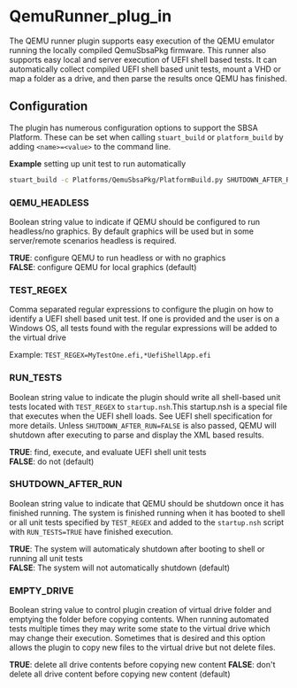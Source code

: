 # QemuRunner_plug_in

The QEMU runner plugin supports easy execution of the QEMU emulator running the locally compiled
QemuSbsaPkg firmware.  This runner also supports easy local and server execution of UEFI shell based tests.
It can automatically collect compiled UEFI shell based unit tests, mount a VHD or map a folder as a drive,
and then parse the results once QEMU has finished.

## Configuration

The plugin has numerous configuration options to support the SBSA Platform.  These can be set
when calling `stuart_build` or `platform_build` by adding `<name>=<value>` to the command line.

**Example** setting up unit test to run automatically

```bash
stuart_build -c Platforms/QemuSbsaPkg/PlatformBuild.py SHUTDOWN_AFTER_RUN=TRUE RUN_TESTS=TRUE
```

### QEMU_HEADLESS

Boolean string value to indicate if QEMU should be configured to run headless/no graphics.
By default graphics will be used but in some server/remote scenarios headless is required.

**TRUE**:   configure QEMU to run headless or with no graphics  
**FALSE**:  configure QEMU for local graphics (default)

### TEST_REGEX

Comma separated regular expressions to configure the plugin on how to identify a UEFI shell based
unit test. If one is provided and the user is on a Windows OS, all tests found with the regular
expressions will be added to the virtual drive

Example: `TEST_REGEX=MyTestOne.efi,*UefiShellApp.efi`

### RUN_TESTS

Boolean string value to indicate the plugin should write all shell-based unit tests located with
`TEST_REGEX` to `startup.nsh`.This startup.nsh is a special file that executes when the UEFI shell
loads. See UEFI shell specification for more details. Unless `SHUTDOWN_AFTER_RUN=FALSE` is also passed,
QEMU will shutdown after executing to parse and display the XML based results.

**TRUE**:   find, execute, and evaluate UEFI shell unit tests  
**FALSE**:  do not (default)

### SHUTDOWN_AFTER_RUN

Boolean string value to indicate that QEMU should be shutdown once it has finished running. The
system is finished running when it has booted to shell or all unit tests specified by `TEST_REGEX`
and added to the `startup.nsh` script with `RUN_TESTS=TRUE` have finished execution.

**TRUE**:   The system will automaticaly shutdown after booting to shell or running all unit tests  
**FALSE**:  The system will not automatically shutdown (default)

### EMPTY_DRIVE

Boolean string value to control plugin creation of virtual drive folder and emptying the folder before copying
contents. When running automated tests multiple times they may write some state to the virtual drive which may
change their execution. Sometimes that is desired and this option allows the plugin to copy new files to
the virtual drive but not delete files.

**TRUE**:   delete all drive contents before copying new content
**FALSE**:  don't delete all drive content before copying new content (default)
